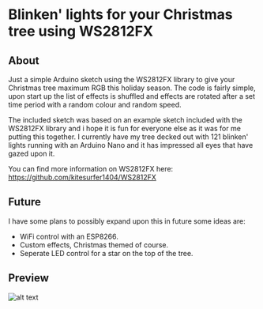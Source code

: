 Blinken' lights for your Christmas tree using WS2812FX
======================================

About
--------

Just a simple Arduino sketch using the WS2812FX library to give your Christmas tree maximum RGB this holiday season. The code is fairly simple, upon start up the list of effects is shuffled and effects are rotated after a set time period with a random colour and random speed. 

The included sketch was based on an example sketch included with the WS2812FX library and i hope it is fun for everyone else as it was for me putting this together. I currently have my tree decked out with 121 blinken' lights running with an Arduino Nano and it has impressed all eyes that have gazed upon it.

You can find more information on WS2812FX here: https://github.com/kitesurfer1404/WS2812FX

Future
--------
I have some plans to possibly expand upon this in future some ideas are:
* WiFi control with an ESP8266.
* Custom effects, Christmas themed of course.
* Seperate LED control for a star on the top of the tree.

Preview
--------
![alt text](https://raw.githubusercontent.com/dan9550/blinken-christmastree/master/preview.jpg)
